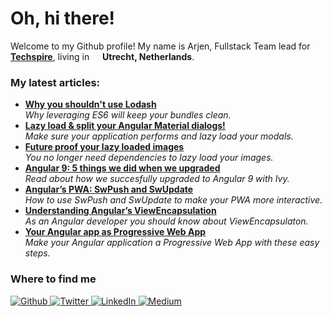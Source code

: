 <h1>Oh, hi there!</h1>


<p>
  Welcome to my Github profile! My name is Arjen, Fullstack Team lead for <a href="https://www.techspire.nl"><b>Techspire</b></a>, living in <img src="https://image.flaticon.com/icons/svg/323/323275.svg" width="13"/> <b>Utrecht, Netherlands</b>.
</p>

<h3>My latest articles:</h3>
<ul>
  <li><a href="https://medium.com/@arjenbrandenburgh/why-you-shouldnt-use-lodash-f8504d7b7383"><b>Why you shouldn't use Lodash</b></a><br/><i>Why leveraging ES6 will keep your bundles clean.</i></li>
  <li><a href="https://medium.com/@arjenbrandenburgh/lazy-load-split-your-angular-material-dialogs-61800e06173e"><b>Lazy load & split your Angular Material dialogs!</b></a><br/><i>Make sure your application performs and lazy load your modals.</i></li>
  <li><a href="https://medium.com/@arjenbrandenburgh/future-proof-your-lazy-loaded-images-16160bb51e58"><b>Future proof your lazy loaded images</b></a><br/><i>You no longer need dependencies to lazy load your images.</i></li>
  <li><a href="https://medium.com/@arjenbrandenburgh/angular-9-5-things-we-did-when-we-upgraded-75d0e1de0d4c"><b>Angular 9: 5 things we did when we upgraded</b></a><br/><i>Read about how we succesfully upgraded to Angular 9 with Ivy.</i></li>
  <li><a href="https://medium.com/@arjenbrandenburgh/angulars-pwa-swpush-and-swupdate-15a7e5c154ac"><b>Angular’s PWA: SwPush and SwUpdate</b></a><br/><i>How to use SwPush and SwUpdate to make your PWA more interactive.</i></li>
  <li><a href="https://medium.com/@arjenbrandenburgh/understanding-angulars-viewencapsulation-5d8638859d4a"><b>Understanding Angular’s ViewEncapsulation</b></a><br/><i>As an Angular developer you should know about ViewEncapsulaton.</i></li>
  <li><a href="https://medium.com/@arjenbrandenburgh/your-angular-app-as-progressive-web-app-e481043acf65"><b>Your Angular app as Progressive Web App</b></a><br/><i>Make your Angular application a Progressive Web App with these easy steps.</i></li>
</ul>

<h3>Where to find me</h3>
<p>
  <a href="https://github.com/arjenbrandenburgh" target="_blank">
    <img alt="Github" src="https://img.shields.io/badge/GitHub-%2312100E.svg?&style=for-the-badge&logo=Github&logoColor=white" />
  </a>
  <a href="https://twitter.com/ArjenBrand" target="_blank">
    <img alt="Twitter" src="https://img.shields.io/badge/twitter-%231DA1F2.svg?&style=for-the-badge&logo=twitter&logoColor=white" />
  </a>
  <a href="https://www.linkedin.com/in/arjenbrandenburgh" target="_blank">
    <img alt="LinkedIn" src="https://img.shields.io/badge/linkedin-%230077B5.svg?&style=for-the-badge&logo=linkedin&logoColor=white" />
  </a>
  <a href="https://medium.com/@arjenbrandenburgh" target="_blank">
    <img alt="Medium" src="https://img.shields.io/badge/medium-%2312100E.svg?&style=for-the-badge&logo=medium&logoColor=white" />
  </a>
</p>
